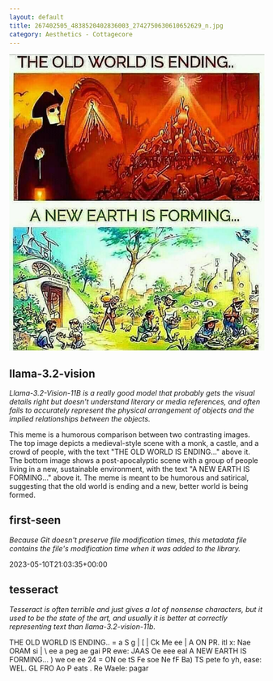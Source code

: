 ```yaml
---
layout: default
title: 267402505_4838520402836003_2742750630610652629_n.jpg
category: Aesthetics - Cottagecore
---
```


<div markdown="0"><a href="267402505_4838520402836003_2742750630610652629_n.jpg"><img class="photo" src="267402505_4838520402836003_2742750630610652629_n.jpg" /></a>

<h2>llama-3.2-vision</h2>
<p><i>Llama-3.2-Vision-11B is a really good model that probably gets the visual details right but doesn't understand literary or media references, and often fails to accurately represent the physical arrangement of objects and the implied relationships between the objects.</i></p>
<p>This meme is a humorous comparison between two contrasting images. The top image depicts a medieval-style scene with a monk, a castle, and a crowd of people, with the text &quot;THE OLD WORLD IS ENDING...&quot; above it. The bottom image shows a post-apocalyptic scene with a group of people living in a new, sustainable environment, with the text &quot;A NEW EARTH IS FORMING...&quot; above it. The meme is meant to be humorous and satirical, suggesting that the old world is ending and a new, better world is being formed.</p>

<h2>first-seen</h2>
<p><i>Because Git doesn't preserve file modification times, this metadata file contains the file's modification time when it was added to the library.</i></p>
<p>2023-05-10T21:03:35+00:00</p>

<h2>tesseract</h2>
<p><i>Tesseract is often terrible and just gives a lot of nonsense characters, but it used to be the state of the art, and usually it is better at correctly representing text than llama-3.2-vision-11b.</i></p>
<p>THE OLD WORLD IS ENDING.. = a S g | [ | Ck Me ee | A ON PR. itl x: Nae ORAM si | \ ee a peg ae gai PR ewe: JAAS Oe eee eal A NEW EARTH IS FORMING... ) we oe ee 24 = ON oe tS Fe soe Ne fF Ba) TS pete fo yh, ease: WEL. GL FRO Ao P eats . Re Waele: pagar</p>

</div>

